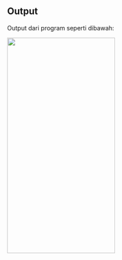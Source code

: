 ## Output
Output dari program seperti dibawah:

<img src="https://github.com/AraryaHafizh/Flutter-AraryaHafizh/assets/100250840/90fa491c-179b-4e91-96fd-9e7137d6d7c5" width="250" height="500" />

